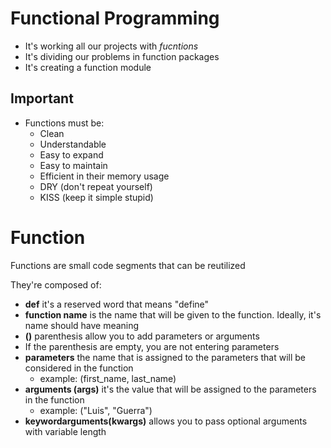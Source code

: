 # Functional Programming

- It's working all our projects with *fucntions*
- It's dividing our problems in function packages
- It's creating a function module 

## Important

- Functions must be:
    - Clean
    - Understandable
    - Easy to expand
    - Easy to maintain
    - Efficient in their memory usage
    - DRY (don't repeat yourself)
    - KISS (keep it simple stupid)

# Function

Functions are small code segments that can be reutilized

They're composed of:

- **def** it's a reserved word that means "define"
- **function name** is the name that will be given to the function. Ideally, it's name should have meaning
- **()** parenthesis allow you to add parameters or arguments
- If the parenthesis are empty, you are not entering parameters
- **parameters** the name that is assigned to the parameters that will be considered in the function
    - example: (first_name, last_name)
- **arguments (args)** it's the value that will be assigned to the parameters in the function
    - example: ("Luis", "Guerra")
- **keywordarguments(kwargs)** allows you to pass optional arguments with variable length